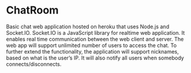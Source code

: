 # ChatRoom

Basic chat web application hosted on heroku that uses Node.js and Socket.IO. Socket.IO is a JavaScript library for realtime web application. It enables real time communication between the web client and server. The web app will support unlimited number of users to access the chat. To further extend the functionality, the application will support nicknames, based on what is the user’s IP. It will also notify all users when somebody connects/disconnects. 

